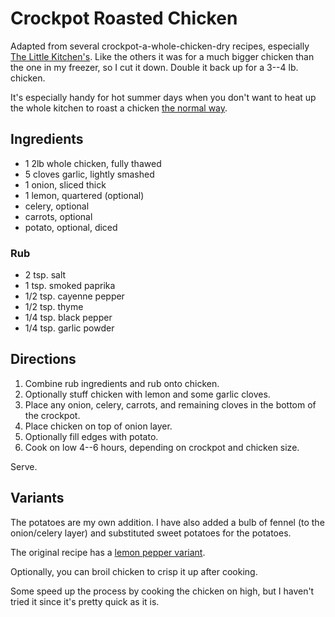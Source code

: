 # Crockpot Roasted Chicken

Adapted from several crockpot-a-whole-chicken-dry recipes, especially [The Little Kitchen's](https://www.thelittlekitchen.net/whole-chicken-in-a-slow-cooker/).   Like the others it was for a much bigger chicken than the one in my freezer, so I cut it down.  Double it back up for a 3--4 lb. chicken.

It's especially handy for hot summer days when you don't want to heat up the whole kitchen to roast a chicken [the normal way](../poultry/roasted.md).

## Ingredients

* 1 2lb whole chicken, fully thawed
* 5 cloves garlic, lightly smashed
* 1 onion, sliced thick
* 1 lemon, quartered (optional)
* celery, optional
* carrots, optional
* potato, optional, diced

### Rub

* 2 tsp. salt
* 1 tsp. smoked paprika
* 1/2 tsp. cayenne pepper
* 1/2 tsp. thyme
* 1/4 tsp. black pepper
* 1/4 tsp. garlic powder

## Directions

1. Combine rub ingredients and rub onto chicken.
2. Optionally stuff chicken with lemon and some garlic cloves.
3. Place any onion, celery, carrots, and remaining cloves in the bottom of the crockpot.
4. Place chicken on top of onion layer.
5. Optionally fill edges with potato.
6. Cook on low 4--6 hours, depending on crockpot and chicken size.

Serve.

## Variants

The potatoes are my own addition.  I have also added a bulb of fennel (to the onion/celery layer) and substituted sweet potatoes for the potatoes.

The original recipe has a [lemon pepper variant](https://www.thelittlekitchen.net/lemon-pepper-roast-chicken-in-a-slow-cooker/).

Optionally, you can broil chicken to crisp it up after cooking.

Some speed up the process by cooking the chicken on high, but I haven't tried it since it's pretty quick as it is.


